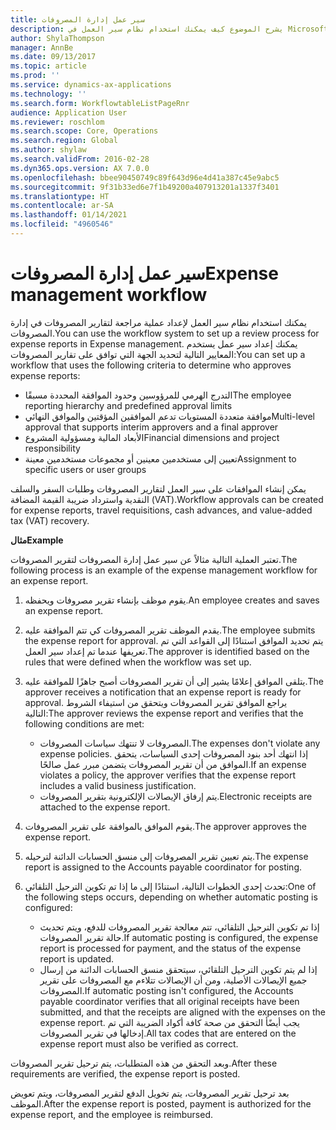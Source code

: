 ```yaml
---
title: سير عمل إدارة المصروفات
description: يشرح الموضوع كيف يمكنك استخدام نظام سير العمل في Microsoft Dynamics 365 Finance، لإعداد عملية مراجعة لتقارير المصروفات في إدارة المصروفات.
author: ShylaThompson
manager: AnnBe
ms.date: 09/13/2017
ms.topic: article
ms.prod: ''
ms.service: dynamics-ax-applications
ms.technology: ''
ms.search.form: WorkflowtableListPageRnr
audience: Application User
ms.reviewer: roschlom
ms.search.scope: Core, Operations
ms.search.region: Global
ms.author: shylaw
ms.search.validFrom: 2016-02-28
ms.dyn365.ops.version: AX 7.0.0
ms.openlocfilehash: bbee90450749c89f643d96e4d41a387c45e9abc5
ms.sourcegitcommit: 9f31b33ed6e7f1b49200a407913201a1337f3401
ms.translationtype: HT
ms.contentlocale: ar-SA
ms.lasthandoff: 01/14/2021
ms.locfileid: "4960546"
---
```

# <a name="expense-management-workflow"></a><span data-ttu-id="1f2ae-103">سير عمل إدارة المصروفات</span><span class="sxs-lookup"><span data-stu-id="1f2ae-103">Expense management workflow</span></span>

<span data-ttu-id="1f2ae-104">يمكنك استخدام نظام سير العمل لإعداد عملية مراجعة لتقارير المصروفات في إدارة المصروفات.</span><span class="sxs-lookup"><span data-stu-id="1f2ae-104">You can use the workflow system to set up a review process for expense reports in Expense management.</span></span> <span data-ttu-id="1f2ae-105">يمكنك إعداد سير عمل يستخدم المعايير التالية لتحديد الجهة التي توافق على تقارير المصروفات:</span><span class="sxs-lookup"><span data-stu-id="1f2ae-105">You can set up a workflow that uses the following criteria to determine who approves expense reports:</span></span>

- <span data-ttu-id="1f2ae-106">التدرج الهرمي للمرؤوسين وحدود الموافقة المحددة مسبقًا</span><span class="sxs-lookup"><span data-stu-id="1f2ae-106">The employee reporting hierarchy and predefined approval limits</span></span>
- <span data-ttu-id="1f2ae-107">موافقة متعددة المستويات تدعم الموافقين المؤقتين والموافق النهائي</span><span class="sxs-lookup"><span data-stu-id="1f2ae-107">Multi-level approval that supports interim approvers and a final approver</span></span>
- <span data-ttu-id="1f2ae-108">الأبعاد المالية ومسؤولية المشروع</span><span class="sxs-lookup"><span data-stu-id="1f2ae-108">Financial dimensions and project responsibility</span></span>
- <span data-ttu-id="1f2ae-109">تعيين إلى مستخدمين معينين أو مجموعات مستخدمين معينة</span><span class="sxs-lookup"><span data-stu-id="1f2ae-109">Assignment to specific users or user groups</span></span>

<span data-ttu-id="1f2ae-110">يمكن إنشاء الموافقات على سير العمل لتقارير المصروفات وطلبات السفر والسلف النقدية واسترداد ضريبة القيمة المضافة (VAT).</span><span class="sxs-lookup"><span data-stu-id="1f2ae-110">Workflow approvals can be created for expense reports, travel requisitions, cash advances, and value-added tax (VAT) recovery.</span></span>

<span data-ttu-id="1f2ae-111">**مثال**</span><span class="sxs-lookup"><span data-stu-id="1f2ae-111">**Example**</span></span>

<span data-ttu-id="1f2ae-112">تعتبر العملية التالية مثالاً عن سير عمل إدارة المصروفات لتقرير المصروفات.</span><span class="sxs-lookup"><span data-stu-id="1f2ae-112">The following process is an example of the expense management workflow for an expense report.</span></span>

1. <span data-ttu-id="1f2ae-113">يقوم موظف بإنشاء تقرير مصروفات ويحفظه.</span><span class="sxs-lookup"><span data-stu-id="1f2ae-113">An employee creates and saves an expense report.</span></span>
2. <span data-ttu-id="1f2ae-114">يقدم الموظف تقرير المصروفات كي تتم الموافقة عليه.</span><span class="sxs-lookup"><span data-stu-id="1f2ae-114">The employee submits the expense report for approval.</span></span> <span data-ttu-id="1f2ae-115">يتم تحديد الموافق استنادًا إلى القواعد التي تم تعريفها عندما تم إعداد سير العمل.</span><span class="sxs-lookup"><span data-stu-id="1f2ae-115">The approver is identified based on the rules that were defined when the workflow was set up.</span></span>
3. <span data-ttu-id="1f2ae-116">يتلقى الموافق إعلامًا يشير إلى أن تقرير المصروفات أصبح جاهزًا للموافقة عليه.</span><span class="sxs-lookup"><span data-stu-id="1f2ae-116">The approver receives a notification that an expense report is ready for approval.</span></span> <span data-ttu-id="1f2ae-117">يراجع الموافق تقرير المصروفات ويتحقق من استيفاء الشروط التالية:</span><span class="sxs-lookup"><span data-stu-id="1f2ae-117">The approver reviews the expense report and verifies that the following conditions are met:</span></span>

    - <span data-ttu-id="1f2ae-118">المصروفات لا تنتهك سياسات المصروفات.</span><span class="sxs-lookup"><span data-stu-id="1f2ae-118">The expenses don't violate any expense policies.</span></span> <span data-ttu-id="1f2ae-119">إذا انتهك أحد بنود المصروفات إحدى السياسات، يتحقق الموافق من أن تقرير المصروفات يتضمن مبرر عمل صالحًا.</span><span class="sxs-lookup"><span data-stu-id="1f2ae-119">If an expense violates a policy, the approver verifies that the expense report includes a valid business justification.</span></span>
    - <span data-ttu-id="1f2ae-120">يتم إرفاق الإيصالات الإلكترونية بتقرير المصروفات.</span><span class="sxs-lookup"><span data-stu-id="1f2ae-120">Electronic receipts are attached to the expense report.</span></span>

4. <span data-ttu-id="1f2ae-121">يقوم الموافق بالموافقة على تقرير المصروفات.</span><span class="sxs-lookup"><span data-stu-id="1f2ae-121">The approver approves the expense report.</span></span>
5. <span data-ttu-id="1f2ae-122">يتم تعيين تقرير المصروفات إلى منسق الحسابات الدائنة لترحيله.</span><span class="sxs-lookup"><span data-stu-id="1f2ae-122">The expense report is assigned to the Accounts payable coordinator for posting.</span></span>
6. <span data-ttu-id="1f2ae-123">تحدث إحدى الخطوات التالية، استنادًا إلى ما إذا تم تكوين الترحيل التلقائي:</span><span class="sxs-lookup"><span data-stu-id="1f2ae-123">One of the following steps occurs, depending on whether automatic posting is configured:</span></span>

    - <span data-ttu-id="1f2ae-124">إذا تم تكوين الترحيل التلقائي، تتم معالجة تقرير المصروفات للدفع، ويتم تحديث حالة تقرير المصروفات.</span><span class="sxs-lookup"><span data-stu-id="1f2ae-124">If automatic posting is configured, the expense report is processed for payment, and the status of the expense report is updated.</span></span>
    - <span data-ttu-id="1f2ae-125">إذا لم يتم تكوين الترحيل التلقائي، سيتحقق منسق الحسابات الدائنة من إرسال جميع الإيصالات الأصلية، ومن أن الإيصالات تتلاءم مع المصروفات على تقرير المصروفات.</span><span class="sxs-lookup"><span data-stu-id="1f2ae-125">If automatic posting isn't configured, the Accounts payable coordinator verifies that all original receipts have been submitted, and that the receipts are aligned with the expenses on the expense report.</span></span> <span data-ttu-id="1f2ae-126">يجب أيضًأ التحقق من صحة كافة أكواد الضريبة التي تم إدخالها في تقرير المصروفات.</span><span class="sxs-lookup"><span data-stu-id="1f2ae-126">All tax codes that are entered on the expense report must also be verified as correct.</span></span>

<span data-ttu-id="1f2ae-127">وبعد التحقق من هذه المتطلبات، يتم ترحيل تقرير المصروفات.</span><span class="sxs-lookup"><span data-stu-id="1f2ae-127">After these requirements are verified, the expense report is posted.</span></span>

<span data-ttu-id="1f2ae-128">بعد ترحيل تقرير المصروفات، يتم تخويل الدفع لتقرير المصروفات، ويتم تعويض الموظف.</span><span class="sxs-lookup"><span data-stu-id="1f2ae-128">After the expense report is posted, payment is authorized for the expense report, and the employee is reimbursed.</span></span>
